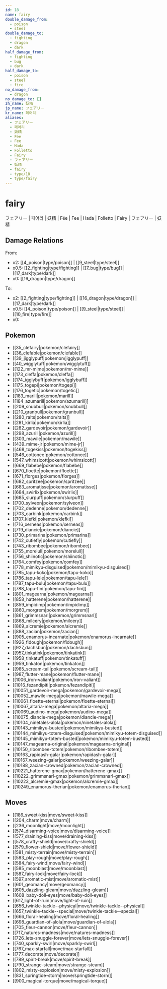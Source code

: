 ```yaml
---
id: 18
name: fairy
double_damage_from:
  - poison
  - steel
double_damage_to:
  - fighting
  - dragon
  - dark
half_damage_from:
  - fighting
  - bug
  - dark
half_damage_to:
  - poison
  - steel
  - fire
no_damage_from:
  - dragon
no_damage_to: []
zh_name: 妖精
jp_name: フェアリー
kr_name: 페어리
aliases:
  - フェアリー
  - 페어리
  - 妖精
  - Fée
  - Fee
  - Hada
  - Folletto
  - Fairy
  - フェアリー
  - 妖精
  - fairy
  - type/18
  - type/fairy
---
```

# fairy

フェアリー | 페어리 | 妖精 | Fée | Fee | Hada | Folletto | Fairy | フェアリー | 妖精

## Damage Relations

From:
- x2: [[4_poison|type/poison]] | [[9_steel|type/steel]]
- x0.5: [[2_fighting|type/fighting]] | [[7_bug|type/bug]] | [[17_dark|type/dark]]
- x0: [[16_dragon|type/dragon]]

To:
- x2: [[2_fighting|type/fighting]] | [[16_dragon|type/dragon]] | [[17_dark|type/dark]]
- x0.5: [[4_poison|type/poison]] | [[9_steel|type/steel]] | [[10_fire|type/fire]]
- x0: 

## Pokemon

- [[35_clefairy|pokemon/clefairy]]
- [[36_clefable|pokemon/clefable]]
- [[39_jigglypuff|pokemon/jigglypuff]]
- [[40_wigglytuff|pokemon/wigglytuff]]
- [[122_mr-mime|pokemon/mr-mime]]
- [[173_cleffa|pokemon/cleffa]]
- [[174_igglybuff|pokemon/igglybuff]]
- [[175_togepi|pokemon/togepi]]
- [[176_togetic|pokemon/togetic]]
- [[183_marill|pokemon/marill]]
- [[184_azumarill|pokemon/azumarill]]
- [[209_snubbull|pokemon/snubbull]]
- [[210_granbull|pokemon/granbull]]
- [[280_ralts|pokemon/ralts]]
- [[281_kirlia|pokemon/kirlia]]
- [[282_gardevoir|pokemon/gardevoir]]
- [[298_azurill|pokemon/azurill]]
- [[303_mawile|pokemon/mawile]]
- [[439_mime-jr|pokemon/mime-jr]]
- [[468_togekiss|pokemon/togekiss]]
- [[546_cottonee|pokemon/cottonee]]
- [[547_whimsicott|pokemon/whimsicott]]
- [[669_flabebe|pokemon/flabebe]]
- [[670_floette|pokemon/floette]]
- [[671_florges|pokemon/florges]]
- [[682_spritzee|pokemon/spritzee]]
- [[683_aromatisse|pokemon/aromatisse]]
- [[684_swirlix|pokemon/swirlix]]
- [[685_slurpuff|pokemon/slurpuff]]
- [[700_sylveon|pokemon/sylveon]]
- [[702_dedenne|pokemon/dedenne]]
- [[703_carbink|pokemon/carbink]]
- [[707_klefki|pokemon/klefki]]
- [[716_xerneas|pokemon/xerneas]]
- [[719_diancie|pokemon/diancie]]
- [[730_primarina|pokemon/primarina]]
- [[742_cutiefly|pokemon/cutiefly]]
- [[743_ribombee|pokemon/ribombee]]
- [[755_morelull|pokemon/morelull]]
- [[756_shiinotic|pokemon/shiinotic]]
- [[764_comfey|pokemon/comfey]]
- [[778_mimikyu-disguised|pokemon/mimikyu-disguised]]
- [[785_tapu-koko|pokemon/tapu-koko]]
- [[786_tapu-lele|pokemon/tapu-lele]]
- [[787_tapu-bulu|pokemon/tapu-bulu]]
- [[788_tapu-fini|pokemon/tapu-fini]]
- [[801_magearna|pokemon/magearna]]
- [[858_hatterene|pokemon/hatterene]]
- [[859_impidimp|pokemon/impidimp]]
- [[860_morgrem|pokemon/morgrem]]
- [[861_grimmsnarl|pokemon/grimmsnarl]]
- [[868_milcery|pokemon/milcery]]
- [[869_alcremie|pokemon/alcremie]]
- [[888_zacian|pokemon/zacian]]
- [[905_enamorus-incarnate|pokemon/enamorus-incarnate]]
- [[926_fidough|pokemon/fidough]]
- [[927_dachsbun|pokemon/dachsbun]]
- [[957_tinkatink|pokemon/tinkatink]]
- [[958_tinkatuff|pokemon/tinkatuff]]
- [[959_tinkaton|pokemon/tinkaton]]
- [[985_scream-tail|pokemon/scream-tail]]
- [[987_flutter-mane|pokemon/flutter-mane]]
- [[1006_iron-valiant|pokemon/iron-valiant]]
- [[1016_fezandipiti|pokemon/fezandipiti]]
- [[10051_gardevoir-mega|pokemon/gardevoir-mega]]
- [[10052_mawile-mega|pokemon/mawile-mega]]
- [[10061_floette-eternal|pokemon/floette-eternal]]
- [[10067_altaria-mega|pokemon/altaria-mega]]
- [[10069_audino-mega|pokemon/audino-mega]]
- [[10075_diancie-mega|pokemon/diancie-mega]]
- [[10104_ninetales-alola|pokemon/ninetales-alola]]
- [[10143_mimikyu-busted|pokemon/mimikyu-busted]]
- [[10144_mimikyu-totem-disguised|pokemon/mimikyu-totem-disguised]]
- [[10145_mimikyu-totem-busted|pokemon/mimikyu-totem-busted]]
- [[10147_magearna-original|pokemon/magearna-original]]
- [[10150_ribombee-totem|pokemon/ribombee-totem]]
- [[10163_rapidash-galar|pokemon/rapidash-galar]]
- [[10167_weezing-galar|pokemon/weezing-galar]]
- [[10188_zacian-crowned|pokemon/zacian-crowned]]
- [[10221_hatterene-gmax|pokemon/hatterene-gmax]]
- [[10222_grimmsnarl-gmax|pokemon/grimmsnarl-gmax]]
- [[10223_alcremie-gmax|pokemon/alcremie-gmax]]
- [[10249_enamorus-therian|pokemon/enamorus-therian]]

## Moves

- [[186_sweet-kiss|move/sweet-kiss]]
- [[204_charm|move/charm]]
- [[236_moonlight|move/moonlight]]
- [[574_disarming-voice|move/disarming-voice]]
- [[577_draining-kiss|move/draining-kiss]]
- [[578_crafty-shield|move/crafty-shield]]
- [[579_flower-shield|move/flower-shield]]
- [[581_misty-terrain|move/misty-terrain]]
- [[583_play-rough|move/play-rough]]
- [[584_fairy-wind|move/fairy-wind]]
- [[585_moonblast|move/moonblast]]
- [[587_fairy-lock|move/fairy-lock]]
- [[597_aromatic-mist|move/aromatic-mist]]
- [[601_geomancy|move/geomancy]]
- [[605_dazzling-gleam|move/dazzling-gleam]]
- [[608_baby-doll-eyes|move/baby-doll-eyes]]
- [[617_light-of-ruin|move/light-of-ruin]]
- [[656_twinkle-tackle--physical|move/twinkle-tackle--physical]]
- [[657_twinkle-tackle--special|move/twinkle-tackle--special]]
- [[666_floral-healing|move/floral-healing]]
- [[698_guardian-of-alola|move/guardian-of-alola]]
- [[705_fleur-cannon|move/fleur-cannon]]
- [[717_natures-madness|move/natures-madness]]
- [[726_lets-snuggle-forever|move/lets-snuggle-forever]]
- [[740_sparkly-swirl|move/sparkly-swirl]]
- [[767_max-starfall|move/max-starfall]]
- [[777_decorate|move/decorate]]
- [[789_spirit-break|move/spirit-break]]
- [[790_strange-steam|move/strange-steam]]
- [[802_misty-explosion|move/misty-explosion]]
- [[831_springtide-storm|move/springtide-storm]]
- [[900_magical-torque|move/magical-torque]]

